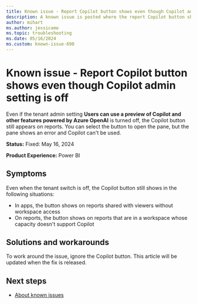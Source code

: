 ```yaml
---
title: Known issue - Report Copilot button shows even though Copilot admin setting is off
description: A known issue is posted where the report Copilot button shows even though the Copilot admin setting is off.
author: mihart
ms.author: jessicamo
ms.topic: troubleshooting  
ms.date: 05/16/2024
ms.custom: known-issue-690
---
```


# Known issue - Report Copilot button shows even though Copilot admin setting is off

Even if the tenant admin setting **Users can use a preview of Copilot and other features powered by Azure OpenAI** is turned off, the Copilot button still appears on reports. You can select the button to open the pane, but the pane shows an error and Copilot can't be used.

**Status:** Fixed: May 16, 2024

**Product Experience:** Power BI

## Symptoms

Even when the tenant switch is off, the Copilot button still shows in the following situations:

 - In apps, the button shows on reports shared with viewers without workspace access
 - On reports, the button shows on reports that are in a workspace whose capacity doesn't support Copilot

## Solutions and workarounds

To work around the issue, ignore the Copilot button. This article will be updated when the fix is released.

## Next steps

- [About known issues](https://support.fabric.microsoft.com/known-issues)
